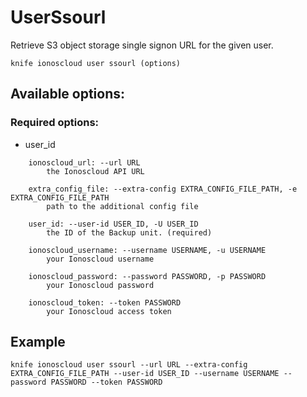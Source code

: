 # UserSsourl

Retrieve S3 object storage single signon URL for the given user.

```text
knife ionoscloud user ssourl (options)
```

## Available options:

### Required options:

* user\_id

```text
    ionoscloud_url: --url URL
        the Ionoscloud API URL

    extra_config_file: --extra-config EXTRA_CONFIG_FILE_PATH, -e EXTRA_CONFIG_FILE_PATH
        path to the additional config file

    user_id: --user-id USER_ID, -U USER_ID
        the ID of the Backup unit. (required)

    ionoscloud_username: --username USERNAME, -u USERNAME
        your Ionoscloud username

    ionoscloud_password: --password PASSWORD, -p PASSWORD
        your Ionoscloud password

    ionoscloud_token: --token PASSWORD
        your Ionoscloud access token

```
## Example

```text
knife ionoscloud user ssourl --url URL --extra-config EXTRA_CONFIG_FILE_PATH --user-id USER_ID --username USERNAME --password PASSWORD --token PASSWORD
```

